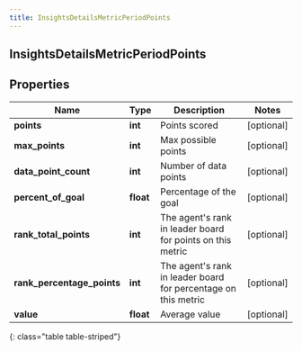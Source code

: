 ```yaml
---
title: InsightsDetailsMetricPeriodPoints
---
```

## InsightsDetailsMetricPeriodPoints

## Properties

|Name | Type | Description | Notes|
|------------ | ------------- | ------------- | -------------|
| **points** | **int** | Points scored | [optional] |
| **max_points** | **int** | Max possible points | [optional] |
| **data_point_count** | **int** | Number of data points | [optional] |
| **percent_of_goal** | **float** | Percentage of the goal | [optional] |
| **rank_total_points** | **int** | The agent&#39;s rank in leader board for points on this metric | [optional] |
| **rank_percentage_points** | **int** | The agent&#39;s rank in leader board for percentage on this metric | [optional] |
| **value** | **float** | Average value | [optional] |
{: class="table table-striped"}


